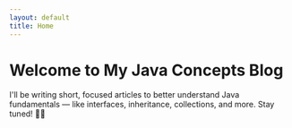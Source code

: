```yaml
---
layout: default
title: Home
---
```


# Welcome to My Java Concepts Blog

I'll be writing short, focused articles to better understand Java fundamentals — like interfaces, inheritance, collections, and more. Stay tuned! 👨‍💻

